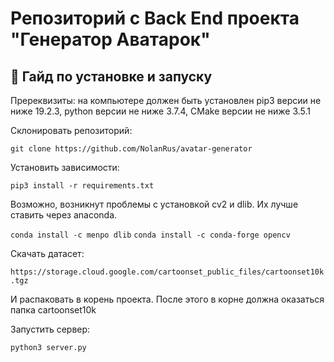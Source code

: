 # Репозиторий с Back End проекта "Генератор Аватарок"

## 🔨 Гайд по установке и запуску

Пререквизиты: на компьютере должен быть установлен pip3 версии не ниже 19.2.3, python версии не ниже 3.7.4, CMake версии не ниже 3.5.1

Склонировать репозиторий:

`git clone https://github.com/NolanRus/avatar-generator`

Установить зависимости:

`pip3 install -r requirements.txt`

Возможно, возникнут проблемы с установкой cv2 и dlib. Их лучше ставить через anaconda.

`conda install -c menpo dlib`
`conda install -c conda-forge opencv`

Скачать датасет:

`https://storage.cloud.google.com/cartoonset_public_files/cartoonset10k.tgz`

И распаковать в корень проекта. После этого в корне должна оказаться папка cartoonset10k

Запустить сервер:

`python3 server.py`